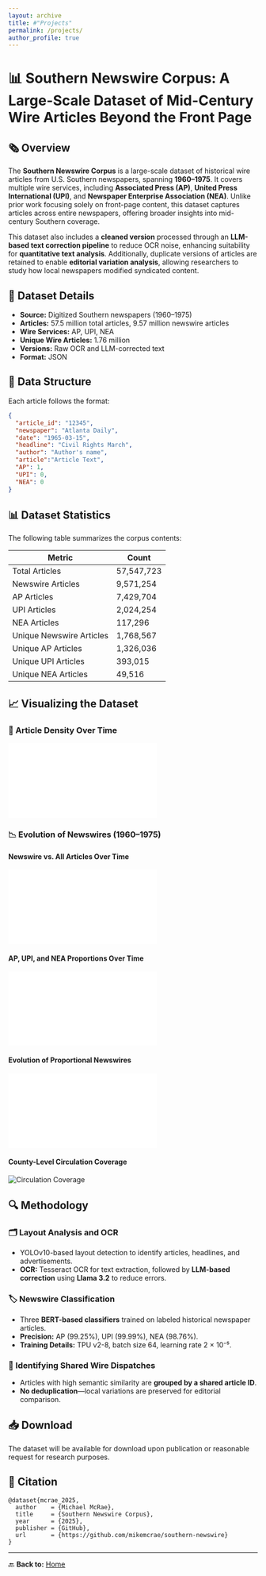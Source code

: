 ```yaml
---
layout: archive
title: #"Projects"
permalink: /projects/
author_profile: true
---
```


# 📊 Southern Newswire Corpus: A Large-Scale Dataset of Mid-Century Wire Articles Beyond the Front Page

## 🗞️ Overview
The **Southern Newswire Corpus** is a large-scale dataset of historical wire articles from U.S. Southern newspapers, spanning **1960–1975**. It covers multiple wire services, including **Associated Press (AP)**, **United Press International (UPI)**, and **Newspaper Enterprise Association (NEA)**. Unlike prior work focusing solely on front-page content, this dataset captures articles across entire newspapers, offering broader insights into mid-century Southern coverage.

This dataset also includes a **cleaned version** processed through an **LLM-based text correction pipeline** to reduce OCR noise, enhancing suitability for **quantitative text analysis**. Additionally, duplicate versions of articles are retained to enable **editorial variation analysis**, allowing researchers to study how local newspapers modified syndicated content.

## 📂 Dataset Details
- **Source:** Digitized Southern newspapers (1960–1975)  
- **Articles:** 57.5 million total articles, 9.57 million newswire articles  
- **Wire Services:** AP, UPI, NEA  
- **Unique Wire Articles:** 1.76 million  
- **Versions:** Raw OCR and LLM-corrected text  
- **Format:** JSON

## 🧵 Data Structure
Each article follows the format:

```json
{
  "article_id": "12345",
  "newspaper": "Atlanta Daily",
  "date": "1965-03-15",
  "headline": "Civil Rights March",
  "author": "Author's name",
  "article":"Article Text",
  "AP": 1,
  "UPI": 0,
  "NEA": 0
}
```

## 📊 Dataset Statistics
The following table summarizes the corpus contents:

| Metric | Count |
|--------|-------|
| Total Articles | 57,547,723 |
| Newswire Articles | 9,571,254 |
| AP Articles | 7,429,704 |
| UPI Articles | 2,024,254 |
| NEA Articles | 117,296 |
| Unique Newswire Articles | 1,768,567 |
| Unique AP Articles | 1,326,036 |
| Unique UPI Articles | 393,015 |
| Unique NEA Articles | 49,516 |

## 📈 Visualizing the Dataset
### 📰 Article Density Over Time
![Density of all articles by date](south_pages_histogram.pdf)

### 📉 Evolution of Newswires (1960–1975)
#### Newswire vs. All Articles Over Time
![Newswire vs. All Articles](1.nw_vs_all_articles.pdf)

#### AP, UPI, and NEA Proportions Over Time
![Wire Service Proportions](2.ap_upi_nea_proportions.pdf)

#### Evolution of Proportional Newswires
![Proportional Newswires](1b.nw_vs_all_articles_prop.pdf)

#### County-Level Circulation Coverage
![Circulation Coverage](circulation.png)

## 🔍 Methodology
### 🗂️ Layout Analysis and OCR
- YOLOv10-based layout detection to identify articles, headlines, and advertisements.
- **OCR:** Tesseract OCR for text extraction, followed by **LLM-based correction** using **Llama 3.2** to reduce errors.

### 🏷️ Newswire Classification
- Three **BERT-based classifiers** trained on labeled historical newspaper articles.
- **Precision:** AP (99.25%), UPI (99.99%), NEA (98.76%).
- **Training Details:** TPU v2-8, batch size 64, learning rate 2 × 10⁻⁵.

### 🔗 Identifying Shared Wire Dispatches
- Articles with high semantic similarity are **grouped by a shared article ID**.
- **No deduplication**—local variations are preserved for editorial comparison.

## 📥 Download
The dataset will be available for download upon publication or reasonable request for research purposes.

## 📝 Citation
```
@dataset{mcrae_2025,
  author    = {Michael McRae},
  title     = {Southern Newswire Corpus},
  year      = {2025},
  publisher = {GitHub},
  url       = {https://github.com/mikemcrae/southern-newswire}
}
```

---

🔙 **Back to:** [Home](index.md)
